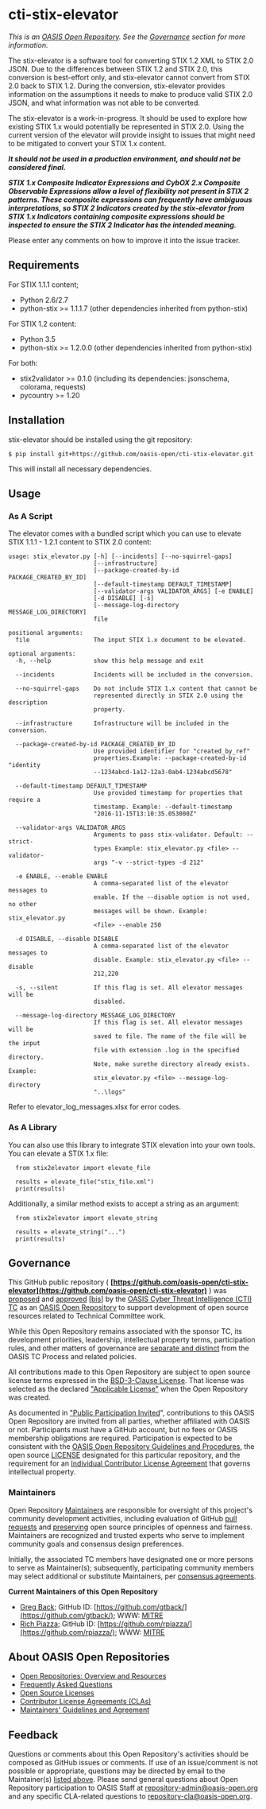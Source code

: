 # cti-stix-elevator

*This is an [OASIS Open Repository](https://www.oasis-open.org/resources/open-repositories/). See the [Governance](#governance) section for more information.*

The stix-elevator is a software tool for converting STIX 1.2 XML to STIX 2.0 JSON. Due to the differences between STIX 1.2 and STIX 2.0, this conversion is best-effort only, and stix-elevator cannot convert from STIX 2.0 back to STIX 1.2. During the conversion, stix-elevator provides information on the assumptions it needs to make to produce valid STIX 2.0 JSON, and what information was not able to be converted.

The stix-elevator is a work-in-progress.  It should be used to explore how existing STIX 1.x would potentially be represented in STIX 2.0.  Using the current version of the elevator will provide insight to issues that might need to be mitigated to convert your STIX 1.x content.

**_It should not be used in a production environment, and should not be considered final._**

**_STIX 1.x Composite Indicator Expressions and CybOX 2.x Composite Observable Expressions allow a level of flexibility not present in STIX 2 patterns. These composite expressions can frequently have ambiguous interpretations, so STIX 2 Indicators created by the stix-elevator from STIX 1.x Indicators containing composite expressions should be inspected to ensure the STIX 2 Indicator has the intended meaning._**

Please enter any comments on how to improve it into the issue tracker.

## Requirements

For STIX 1.1.1 content;

* Python 2.6/2.7
* python-stix >= 1.1.1.7 (other dependencies inherited from python-stix)

For STIX 1.2 content:

* Python 3.5
* python-stix >= 1.2.0.0 (other dependencies inherited from python-stix)

For both:

* stix2validator >= 0.1.0 (including its dependencies:  jsonschema, colorama, requests)
* pycountry >= 1.20


## Installation

stix-elevator should be installed using the git repository:

```
$ pip install git+https://github.com/oasis-open/cti-stix-elevator.git
```

This will install all necessary dependencies.

## Usage


### As A Script

The elevator comes with a bundled script which you can use to elevate STIX 1.1.1 - 1.2.1 content to STIX 2.0 content:

```
usage: stix_elevator.py [-h] [--incidents] [--no-squirrel-gaps]
                        [--infrastructure]
                        [--package-created-by-id PACKAGE_CREATED_BY_ID]
                        [--default-timestamp DEFAULT_TIMESTAMP]
                        [--validator-args VALIDATOR_ARGS] [-e ENABLE]
                        [-d DISABLE] [-s]
                        [--message-log-directory MESSAGE_LOG_DIRECTORY]
                        file

positional arguments:
  file                  The input STIX 1.x document to be elevated.

optional arguments:
  -h, --help            show this help message and exit

  --incidents           Incidents will be included in the conversion.

  --no-squirrel-gaps    Do not include STIX 1.x content that cannot be
                        represented directly in STIX 2.0 using the description
                        property.

  --infrastructure      Infrastructure will be included in the conversion.

  --package-created-by-id PACKAGE_CREATED_BY_ID
                        Use provided identifier for "created_by_ref"
                        properties.Example: --package-created-by-id "identity
                        --1234abcd-1a12-12a3-0ab4-1234abcd5678"

  --default-timestamp DEFAULT_TIMESTAMP
                        Use provided timestamp for properties that require a
                        timestamp. Example: --default-timestamp
                        "2016-11-15T13:10:35.053000Z"

  --validator-args VALIDATOR_ARGS
                        Arguments to pass stix-validator. Default: --strict-
                        types Example: stix_elevator.py <file> --validator-
                        args "-v --strict-types -d 212"

  -e ENABLE, --enable ENABLE
                        A comma-separated list of the elevator messages to
                        enable. If the --disable option is not used, no other
                        messages will be shown. Example: stix_elevator.py
                        <file> --enable 250

  -d DISABLE, --disable DISABLE
                        A comma-separated list of the elevator messages to
                        disable. Example: stix_elevator.py <file> --disable
                        212,220

  -s, --silent          If this flag is set. All elevator messages will be
                        disabled.

  --message-log-directory MESSAGE_LOG_DIRECTORY
                        If this flag is set. All elevator messages will be
                        saved to file. The name of the file will be the input
                        file with extension .log in the specified directory.
                        Note, make surethe directory already exists. Example:
                        stix_elevator.py <file> --message-log-directory
                        "..\logs"
```

Refer to elevator_log_messages.xlsx for error codes.

### As A Library

You can also use this library to integrate STIX elevation into your own tools. You can elevate a STIX 1.x file:

```
  from stix2elevator import elevate_file

  results = elevate_file("stix_file.xml")
  print(results)
```
Additionally, a similar method exists to accept a string as an argument:

```
  from stix2elevator import elevate_string

  results = elevate_string("...")
  print(results)
```

## Governance

This GitHub public repository ( **[https://github.com/oasis-open/cti-stix-elevator](https://github.com/oasis-open/cti-stix-elevator)** ) was [proposed](https://lists.oasis-open.org/archives/cti/201610/msg00106.html) and [approved](https://lists.oasis-open.org/archives/cti/201610/msg00126.html) [[bis](https://issues.oasis-open.org/browse/TCADMIN-2477)] by the [OASIS Cyber Threat Intelligence (CTI) TC](https://www.oasis-open.org/committees/cti/) as an [OASIS Open Repository](https://www.oasis-open.org/resources/open-repositories/) to support development of open source resources related to Technical Committee work.

While this Open Repository remains associated with the sponsor TC, its development priorities, leadership, intellectual property terms, participation rules, and other matters of governance are [separate and distinct](https://github.com/oasis-open/cti-stix-elevator/blob/master/CONTRIBUTING.md#governance-distinct-from-oasis-tc-process) from the OASIS TC Process and related policies.

All contributions made to this Open Repository are subject to open source license terms expressed in the [BSD-3-Clause License](https://www.oasis-open.org/sites/www.oasis-open.org/files/BSD-3-Clause.txt). That license was selected as the declared ["Applicable License"](https://www.oasis-open.org/resources/open-repositories/licenses) when the Open Repository was created.

As documented in ["Public Participation Invited](https://github.com/oasis-open/cti-stix-elevator/blob/master/CONTRIBUTING.md#public-participation-invited)", contributions to this OASIS Open Repository are invited from all parties, whether affiliated with OASIS or not. Participants must have a GitHub account, but no fees or OASIS membership obligations are required. Participation is expected to be consistent with the [OASIS Open Repository Guidelines and Procedures](https://www.oasis-open.org/policies-guidelines/open-repositories), the open source [LICENSE](https://github.com/oasis-open/cti-stix-elevator/blob/master/LICENSE) designated for this particular repository, and the requirement for an [Individual Contributor License Agreement](https://www.oasis-open.org/resources/open-repositories/cla/individual-cla) that governs intellectual property.

### <a id="maintainers">Maintainers</a>

Open Repository [Maintainers](https://www.oasis-open.org/resources/open-repositories/maintainers-guide) are responsible for oversight of this project's community development activities, including evaluation of GitHub [pull requests](https://github.com/oasis-open/cti-stix-elevator/blob/master/CONTRIBUTING.md#fork-and-pull-collaboration-model) and [preserving](https://www.oasis-open.org/policies-guidelines/open-repositories#repositoryManagement) open source principles of openness and fairness. Maintainers are recognized and trusted experts who serve to implement community goals and consensus design preferences.

Initially, the associated TC members have designated one or more persons to serve as Maintainer(s); subsequently, participating community members may select additional or substitute Maintainers, per [consensus agreements](https://www.oasis-open.org/resources/open-repositories/maintainers-guide#additionalMaintainers).

**<a id="currentMaintainers">Current Maintainers of this Open Repository</a>**

*   [Greg Back](mailto:gback@mitre.org); GitHub ID: [https://github.com/gtback/](https://github.com/gtback/); WWW: [MITRE](https://www.mitre.org/)
*   [Rich Piazza](mailto:rpiazza@mitre.org); GitHub ID: [https://github.com/rpiazza/](https://github.com/rpiazza/); WWW: [MITRE](https://www.mitre.org/)

## <a id="aboutOpenRepos">About OASIS Open Repositories</a>

*   [Open Repositories: Overview and Resources](https://www.oasis-open.org/resources/open-repositories/)
*   [Frequently Asked Questions](https://www.oasis-open.org/resources/open-repositories/faq)
*   [Open Source Licenses](https://www.oasis-open.org/resources/open-repositories/licenses)
*   [Contributor License Agreements (CLAs)](https://www.oasis-open.org/resources/open-repositories/cla)
*   [Maintainers' Guidelines and Agreement](https://www.oasis-open.org/resources/open-repositories/maintainers-guide)

## <a id="feedback">Feedback</a>

Questions or comments about this Open Repository's activities should be composed as GitHub issues or comments. If use of an issue/comment is not possible or appropriate, questions may be directed by email to the Maintainer(s) [listed above](#currentMaintainers). Please send general questions about Open Repository participation to OASIS Staff at [repository-admin@oasis-open.org](mailto:repository-admin@oasis-open.org) and any specific CLA-related questions to [repository-cla@oasis-open.org](mailto:repository-cla@oasis-open.org).
